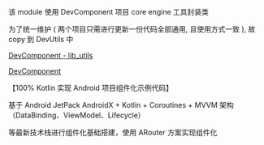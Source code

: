 






该 module 使用 DevComponent 项目 core engine 工具封装类

为了统一维护 ( 两个项目只需进行更新一份代码全部通用, 且使用方式一致 ), 故 copy 到 DevUtils 中

[DevComponent - lib_utils](https://github.com/afkT/DevComponent/blob/main/component/core/libs/lib_utils)







[DevComponent](https://github.com/afkT/DevComponent)

【100% Kotlin 实现 Android 项目组件化示例代码】

基于 Android JetPack AndroidX + Kotlin + Coroutines + MVVM 架构（DataBinding、ViewModel、Lifecycle）

等最新技术栈进行组件化基础搭建，使用 ARouter 方案实现组件化




